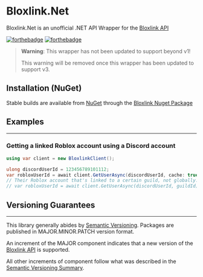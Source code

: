 # Bloxlink.Net
Bloxlink.Net is an unofficial .NET API Wrapper for the [Bloxlink API](https://blox.link/developers)

[![forthebadge](https://forthebadge.com/images/badges/made-with-c-sharp.svg)](https://forthebadge.com)
[![forthebadge](https://forthebadge.com/images/badges/you-didnt-ask-for-this.svg)](https://forthebadge.com)

> **Warning**: 
> This wrapper has not been updated to support beyond v1!
> 
> This warning will be removed once this wrapper has been updated to support v3.

## Installation (NuGet)
Stable builds are available from [NuGet](https://www.nuget.org/) through the [Bloxlink Nuget Package](https://www.nuget.org/packages/Bloxlink.Net/)


## Examples
___
### Getting a linked Roblox account using a Discord account
```cs
using var client = new BloxlinkClient();

ulong discordUserId = 123456789101112;
var robloxUserId = await client.GetUserAsync(discordUserId, cache: true);
// Their Roblox account that's linked to a certain guild, not globally.
// var robloxUserId = await client.GetUserAsync(discordUserId, guildId);
```

## Versioning Guarantees
___
This library generally abides by [Semantic Versioning](https://semver.org). Packages are published in MAJOR.MINOR.PATCH version format.

An increment of the MAJOR component indicates that a new version of the [Bloxlink API](https://blox.link/developers) is supported.

All other increments of component follow what was described in the [Semantic Versioning Summary](https://semver.org/#summary).
